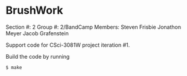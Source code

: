 BrushWork
=========
Section #: 2
Group #: 2/BandCamp
Members:
	Steven Frisbie
	Jonathon Meyer
	Jacob Grafenstein

Support code for CSci-3081W project iteration #1.

Build the code by running

`$ make`

